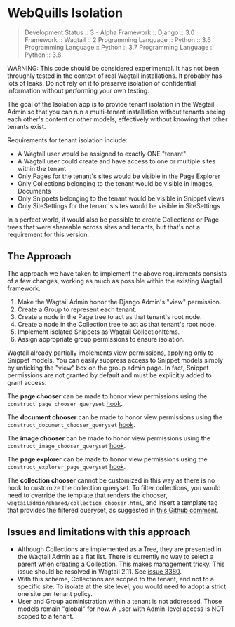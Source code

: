 # WebQuills Isolation

> Development Status :: 3 - Alpha Framework :: Django :: 3.0 Framework ::
> Wagtail :: 2 Programming Language :: Python :: 3.6 Programming Language ::
> Python :: 3.7 Programming Language :: Python :: 3.8

WARNING: This code should be considered experimental. It has not been throughly
tested in the context of real Wagtail installations. It probably has lots of
leaks. Do not rely on it to preserve isolation of confidential information
without performing your own testing.

The goal of the Isolation app is to provide tenant isolation in the Wagtail
Admin so that you can run a multi-tenant installation without tenants seeing
each other's content or other models, effectively without knowing that other
tenants exist.

Requirements for tenant isolation include:

- A Wagtail user would be assigned to exactly ONE "tenant"
- A Wagtail user could create and have access to one or multiple sites within
  the tenant
- Only Pages for the tenant's sites would be visible in the Page Explorer
- Only Collections belonging to the tenant would be visible in Images, Documents
- Only Snippets belonging to the tenant would be visible in Snippet views
- Only SiteSettings for the tenant's sites would be visible in SiteSettings

In a perfect world, it would also be possible to create Collections or Page
trees that were shareable across sites and tenants, but that's not a requirement
for this version.

## The Approach

The approach we have taken to implement the above requirements consists of a few
changes, working as much as possible within the existing Wagtail framework.

1. Make the Wagtail Admin honor the Django Admin's "view" permission.
2. Create a Group to represent each tenant.
3. Create a node in the Page tree to act as that tenant's root node.
4. Create a node in the Collection tree to act as that tenant's root node.
5. Implement isolated Snippets as Wagtail CollectionItems.
6. Assign appropriate group permissions to ensure isolation.

Wagtail already partially implements view permissions, applying only to Snippet
models. You can easily suppress access to Snippet models simply by unticking the
"view" box on the group admin page. In fact, Snippet permissions are not granted
by default and must be explicitly added to grant access.

The **page chooser** can be made to honor view permissions using the
`construct_page_chooser_queryset` [hook][1].

The **document chooser** can be made to honor view permissions using the
`construct_document_chooser_queryset` [hook][2].

The **image chooser** can be made to honor view permissions using the
`construct_image_chooser_queryset` [hook][3].

The **page explorer** can be made to honor view permissions using the
`construct_explorer_page_queryset` [hook][4].

The **collection chooser** cannot be customized in this way as there is no hook
to customize the collection queryset. To filter collections, you would need to
override the template that renders the chooser,
`wagtailadmin/shared/collection_chooser.html`, and insert a template tag that
provides the filtered queryset, as suggested in [this Github comment][5].

## Issues and limitations with this approach

- Although Collections are implemented as a Tree, they are presented in the
  Wagtail Admin as a flat list. There is currently no way to select a parent
  when creating a Collection. This makes management tricky. This issue should
  be resolved in Wagtail 2.11. See [issue 3380][6].
- With this scheme, Collections are scoped to the tenant, and not to a specific
  site. To isolate at the site level, you would need to adopt a strict one site
  per tenant policy.
- User and Group administration within a tenant is not addressed. Those models
  remain "global" for now. A user with Admin-level access is NOT scoped to a
  tenant.

[1]: https://docs.wagtail.io/en/v2.8/reference/hooks.html#construct-page-chooser-queryset
[2]: https://docs.wagtail.io/en/v2.8/reference/hooks.html#construct-document-chooser-queryset
[3]: https://docs.wagtail.io/en/v2.8/reference/hooks.html#construct-image-chooser-queryset
[4]: https://docs.wagtail.io/en/v2.8/reference/hooks.html#construct-explorer-page-queryset
[5]: https://github.com/wagtail/wagtail/issues/4488#issuecomment-494128414
[6]: https://github.com/wagtail/wagtail/issues/3380
